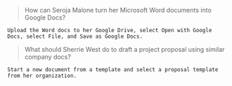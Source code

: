 >How can Seroja Malone turn her Microsoft Word documents into Google Docs?

```
Upload the Word docs to her Google Drive, select Open with Google Docs, select File, and Save as Google Docs.
```

>What should Sherrie West do to draft a project proposal using similar company docs?

```
Start a new document from a template and select a proposal template from her organization.
```
